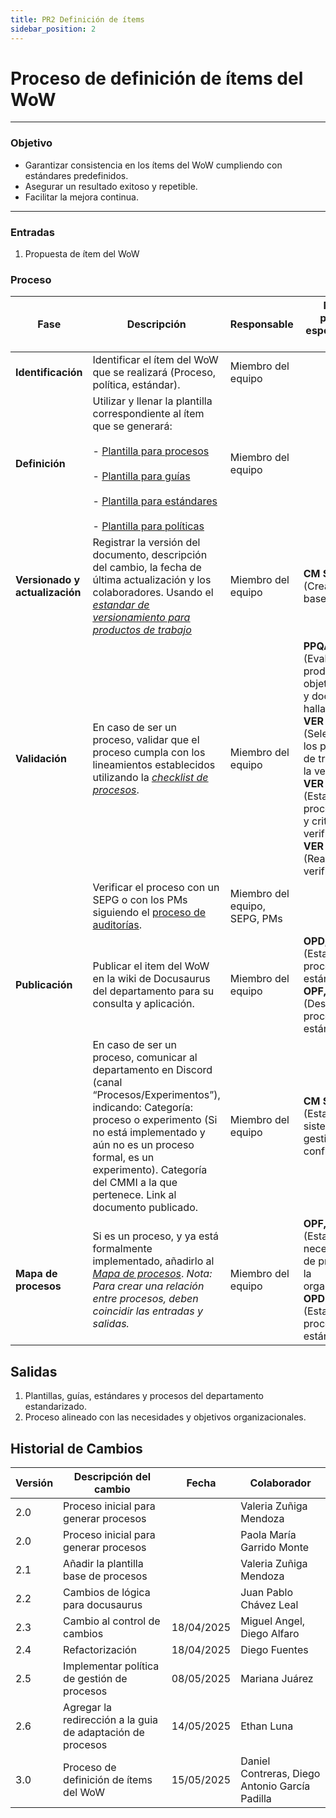 ```yaml
---
title: PR2 Definición de ítems
sidebar_position: 2
---
```


# Proceso de definición de ítems del WoW

---

### Objetivo

- Garantizar consistencia en los ítems del WoW cumpliendo con estándares predefinidos.
- Asegurar un resultado exitoso y repetible.
- Facilitar la mejora continua.
---

### Entradas

1. Propuesta de ítem del WoW

### Proceso

| Fase                                   | Descripción                                                                                                                                                                                                                                                       | Responsable        | Meta y práctica específica del CMMI                                                                                        |
| -------------------------------------- | ----------------------------------------------------------------------------------------------------------------------------------------------------------------------------------------------------------------------------------------------------------------- | ------------------ | -------------------------------------------------------------------------------------------------------------------------- |
| **Identificación** | Identificar el ítem del WoW que se realizará (Proceso, política, estándar). | Miembro del equipo | |
| **Definición**                         | Utilizar y llenar la plantilla correspondiente al ítem que se generará: <br></br> - [Plantilla para procesos](../plantillas/plantilla-procesos.md) <br></br> - [Plantilla para guías](../plantillas/plantilla-guias.md) <br></br> - [Plantilla para estándares](../plantillas/plantilla-estandares.md) <br></br> - [Plantilla para políticas](../plantillas/plantilla-politicas.md) | Miembro del equipo |                                                                          |                                                                      |
| **Versionado y actualización**         | Registrar la versión del documento, descripción del cambio, la fecha de última actualización y los colaboradores. Usando el <u>_[estandar de versionamiento para productos de trabajo](/docs/standards/versionamiento-productos-trabajo)_</u>               | Miembro del equipo | **CM SP 1.3** (Crear línea base).                                                                         |
| **Validación**                         | En caso de ser un proceso, validar que el proceso cumpla con los lineamientos establecidos utilizando la <u>_[checklist de procesos](https://docs.google.com/document/d/1liN92VIwwWS9bq-obzOMFH6qC1ZKm_KUy4ci9LhZJOQ/edit?usp=drive_link)_</u>.  | Miembro del equipo | **PPQA, SP 1.2** (Evaluar productos objetivamente y documentar hallazgos), **VER SP 1.1** (Seleccionar los productos de trabajo para la verificación), **VER SP 1.3** (Establecer los procedimientos y criterios de verificación), **VER SP 3.1** (Realizar la verificación).                                                  |
| | Verificar el proceso con un SEPG o con los PMs siguiendo el [proceso de auditorías](./PR12-auditorias.md). | Miembro del equipo, SEPG, PMs |
| **Publicación**                        | Publicar el item del WoW en la wiki de Docusaurus del departamento para su consulta y aplicación.   | Miembro del equipo | **OPD, SP 1.1** (Establecer los procesos estándar), **OPF, SP 3.2** (Desplegar los procesos estándar).                      |
| | En caso de ser un proceso, comunicar al departamento en Discord (canal “Procesos/Experimentos”), indicando: Categoría: proceso o experimento (Si no está implementado y aún no es un proceso formal, es un experimento). Categoría del CMMI a la que pertenece. Link al documento publicado. | Miembro del equipo | **CM SP 1.2** (Establecer un sistema de gestión de configuración.) |
| **Mapa de procesos** | Si es un proceso, y ya está formalmente implementado, añadirlo al <u>_[Mapa de procesos](/docs/procesos/mapa-procesos)_</u>. _Nota: Para crear una relación entre procesos, deben coincidir las entradas y salidas._                                                       | Miembro del equipo | **OPF, SP 1.1** (Establecer las necesidades de proceso de la organización), **OPD SP 1.1** (Establecer los procesos estándar).                                                 |-                                                                                                                          |

## Salidas

1. Plantillas, guías, estándares y procesos del departamento estandarizado.
2. Proceso alineado con las necesidades y objetivos organizacionales.

## Historial de Cambios

| Versión | Descripción del cambio                | Fecha    | Colaborador                |
| ------- | ------------------------------------- | -------- | -------------------------- |
| 2.0     | Proceso inicial para generar procesos |          | Valeria Zuñiga Mendoza     |
| 2.0     | Proceso inicial para generar procesos |          | Paola María Garrido Monte  |
| 2.1     | Añadir la plantilla base de procesos  |          | Valeria Zuñiga Mendoza     |
| 2.2     | Cambios de lógica para docusaurus     |          | Juan Pablo Chávez Leal     |
| 2.3     | Cambio al control de cambios          | 18/04/2025 | Miguel Angel, Diego Alfaro |
| 2.4     | Refactorización          | 18/04/2025 | Diego Fuentes |
| 2.5     | Implementar política de gestión de procesos          | 08/05/2025 | Mariana Juárez|
| 2.6     | Agregar la redirección a la guia de adaptación de procesos| 14/05/2025 | Ethan Luna|
| 3.0     | Proceso de definición de ítems del WoW | 15/05/2025 | Daniel Contreras, Diego Antonio García Padilla |
